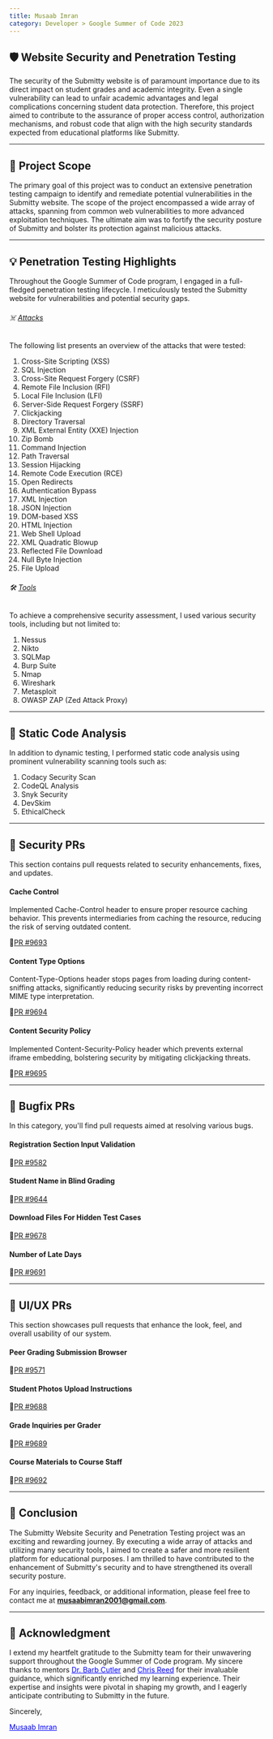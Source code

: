 ```yaml
---
title: Musaab Imran
category: Developer > Google Summer of Code 2023
---
```


## 🛡️ Website Security and Penetration Testing
The security of the Submitty website is of paramount importance due to its direct impact on student grades and academic integrity. Even a single vulnerability can lead to unfair academic advantages and legal complications concerning student data protection. Therefore, this project aimed to contribute to the assurance of proper access control, authorization mechanisms, and robust code that align with the high security standards expected from educational platforms like Submitty.

---
## 🎯 Project Scope
The primary goal of this project was to conduct an extensive penetration testing campaign to identify and remediate potential vulnerabilities in the Submitty website. The scope of the project encompassed a wide array of attacks, spanning from common web vulnerabilities to more advanced exploitation techniques. The ultimate aim was to fortify the security posture of Submitty and bolster its protection against malicious attacks.

---
## 💡 Penetration Testing Highlights
Throughout the Google Summer of Code program, I engaged in a full-fledged penetration testing lifecycle. I meticulously tested the Submitty website for vulnerabilities and potential security gaps. 


###### ☠️ <u> Attacks </u>
The following list presents an overview of the attacks that were tested:
1. Cross-Site Scripting (XSS)
2. SQL Injection
3. Cross-Site Request Forgery (CSRF)
4. Remote File Inclusion (RFI)
5. Local File Inclusion (LFI)
6. Server-Side Request Forgery (SSRF)
7. Clickjacking
8. Directory Traversal
9. XML External Entity (XXE) Injection
10. Zip Bomb
11. Command Injection
12. Path Traversal
13. Session Hijacking
14. Remote Code Execution (RCE)
15. Open Redirects
16. Authentication Bypass
17.	XML Injection 
18.	JSON Injection 
19.	DOM-based XSS 
20.	HTML Injection 
21.	Web Shell Upload 
22.	XML Quadratic Blowup 
23.	Reflected File Download 
24.	Null Byte Injection 
25.	File Upload 


###### 🛠️ <u> Tools </u>
To achieve a comprehensive security assessment, I used various security tools, including but not limited to:

1. Nessus
2. Nikto
3. SQLMap
4. Burp Suite
5. Nmap
6. Wireshark
7. Metasploit
8. OWASP ZAP (Zed Attack Proxy)

---
## 🔎 Static Code Analysis
In addition to dynamic testing, I performed static code analysis using prominent vulnerability scanning tools such as:

1. Codacy Security Scan
2. CodeQL Analysis
3. Snyk Security
4. DevSkim
5. EthicalCheck

---
## 🔐 Security PRs
This section contains pull requests related to security enhancements, fixes, and updates.

#### Cache Control
Implemented Cache-Control header to ensure proper resource caching behavior. This prevents intermediaries from caching the resource, reducing the risk of serving outdated content.

🔹[PR #9693](https://github.com/Submitty/Submitty/pull/9693)

#### Content Type Options
Content-Type-Options header stops pages from loading during content-sniffing attacks, significantly reducing security risks by preventing incorrect MIME type interpretation.

🔹[PR #9694](https://github.com/Submitty/Submitty/pull/9694)

#### Content Security Policy
Implemented Content-Security-Policy header which prevents external iframe embedding, bolstering security by mitigating clickjacking threats.

🔹[PR #9695](https://github.com/Submitty/Submitty/pull/9695)

---
## 👾 Bugfix PRs
In this category, you'll find pull requests aimed at resolving various bugs.

#### Registration Section Input Validation
🔺[PR #9582](https://github.com/Submitty/Submitty/pull/9582)

#### Student Name in Blind Grading
🔺[PR #9644](https://github.com/Submitty/Submitty/pull/9644)

#### Download Files For Hidden Test Cases
🔺[PR #9678](https://github.com/Submitty/Submitty/pull/9678)

####  Number of Late Days
🔺[PR #9691](https://github.com/Submitty/Submitty/pull/9691)

---
## 🎨 UI/UX PRs
This section showcases pull requests that enhance the look, feel, and overall usability of our system.

#### Peer Grading Submission Browser
🔸[PR #9571](https://github.com/Submitty/Submitty/pull/9571)

#### Student Photos Upload Instructions
🔸[PR #9688](https://github.com/Submitty/Submitty/pull/9688)

#### Grade Inquiries per Grader
🔸[PR #9689](https://github.com/Submitty/Submitty/pull/9689)

#### Course Materials to Course Staff
🔸[PR #9692](https://github.com/Submitty/Submitty/pull/9692)


---
## 🚩 Conclusion
The Submitty Website Security and Penetration Testing project was an exciting and rewarding journey. By executing a wide array of attacks and utilizing many security tools, I aimed to create a safer and more resilient platform for educational purposes. I am thrilled to have contributed to the enhancement of Submitty's security and to have strengthened its overall security posture.

For any inquiries, feedback, or additional information, please feel free to contact me at **[musaabimran2001@gmail.com](mailto:musaabimran2001@gmail.com)**.

---
## 🤝 Acknowledgment
I extend my heartfelt gratitude to the Submitty team for their unwavering support throughout the Google Summer of Code program. My sincere thanks to mentors <a href="https://www.linkedin.com/in/cutlerbarbara" style="color: blue;">Dr. Barb Cutler</a> and <a href="https://www.linkedin.com/in/christopher-j-reed" style="color: blue;">Chris Reed</a> for their invaluable guidance, which significantly enriched my learning experience. Their expertise and insights were pivotal in shaping my growth, and I eagerly anticipate contributing to Submitty in the future.

Sincerely,

<a href="https://www.linkedin.com/in/musaab-imran" style="color: blue;">Musaab Imran</a>
